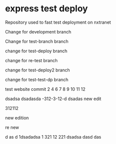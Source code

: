 # express test deploy
Repository used to fast test deployment on nxtranet

Change for development branch

Change for test-branch branch

change for test-deploy branch


change for re-test branch

change for test-deploy2 branch

change for test-test-dp branch

test website commit 2 4 6 7 8 9 10 11 12
 
dsadsa
dsadasda
-312-3-12-d
dsadas
new edit

312112

new edition

re new

d
as
d
1dsadadsa
1
321
12
221
dsadsa
dasd
das
